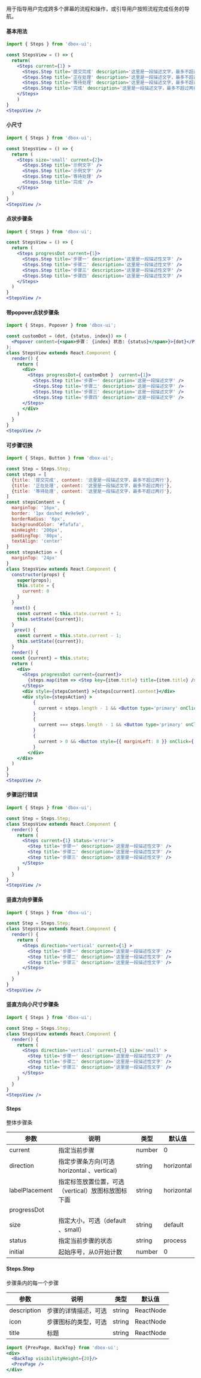 
用于指导用户完成跨多个屏幕的流程和操作，或引导用户按照流程完成任务的导航。

#### **基本用法**
```jsx
import { Steps } from 'dbox-ui';

const StepsView = () => {
  return(
    <Steps current={1} >
      <Steps.Step title='提交完成' description='这里是一段描述文字，最多不超过两行' />
      <Steps.Step title='正在处理' description='这里是一段描述文字，最多不超过两行' />
      <Steps.Step title='等待处理' description='这里是一段描述文字，最多不超过两行' />
      <Steps.Step title='完成' description='这里是一段描述文字，最多不超过两行' />
    </Steps>
    )
}
<StepsView />
```

#### **小尺寸**
```jsx
import { Steps } from 'dbox-ui';

const StepsView = () => {
  return (
    <Steps size='small' current={2}>
      <Steps.Step title='示例文字' />
      <Steps.Step title='示例文字' />
      <Steps.Step title='等待处理' />
      <Steps.Step title='完成' />
    </Steps>
  )
}
<StepsView />
```

#### **点状步骤条**
```jsx
import { Steps } from 'dbox-ui';

const StepsView = () => {
  return (
    <Steps progressDot current={1}>
      <Steps.Step title='步骤一' description='这里是一段描述性文字' />
      <Steps.Step title='步骤二' description='这里是一段描述性文字' />
      <Steps.Step title='步骤三' description='这里是一段描述性文字' />
      <Steps.Step title='步骤四' description='这里是一段描述性文字' />
    </Steps>
  )
}
<StepsView />
```

#### **带popover点状步骤条**
```jsx
import { Steps, Popover } from 'dbox-ui';

const customDot = (dot, {status, index}) => (
  <Popover content={<span>步骤： {index} 状态: {status}</span>}>{dot}</Popover>
);
class StepsView extends React.Component {
  render() {
    return (
      <div>
        <Steps progressDot={ customDot }  current={1}>
          <Steps.Step title='步骤一' description='这是一段描述文字' />
          <Steps.Step title='步骤二' description='这是一段描述文字' />
          <Steps.Step title='步骤三' description='这是一段描述文字' />
          <Steps.Step title='步骤四' description='这是一段描述文字' />
      </Steps>
      </div>
    )
  }
}
<StepsView />
```

#### **可步骤切换**
```jsx
import { Steps, Button } from 'dbox-ui';

const Step = Steps.Step;
const steps = [
  {title: '提交完成', content: '这里是一段描述文字，最多不超过两行'},
  {title: '正在处理', content: '这里是一段描述文字，最多不超过两行'},
  {title: '等待处理', content: '这里是一段描述文字，最多不超过两行'},
]
const stepsContent = {
  marginTop: '16px',
  border: '1px dashed #e9e9e9',
  borderRadius: '6px',
  backgroundColor: '#fafafa',
  minHeight: '200px',
  paddingTop: '80px',
  textAlign: 'center'
}
const stepsAction = {
  marginTop: '24px'
}
class StepsView extends React.Component {
  constructor(props) {
    super(props);
    this.state = {
      current: 0
    }
  }
   next() {
    const current = this.state.current + 1;
    this.setState({current});
  }
   prev() {
    const current = this.state.current - 1;
    this.setState({current});
  }
  render() {
  const {current} = this.state;
  return (
    <div>
      <Steps progressDot current={current}>
        {steps.map(item => <Step key={item.title} title={item.title} />)}
      </Steps>
      <div style={stepsContent} >{steps[current].content}</div>
      <div style={stepsAction} >
          {
            current < steps.length - 1 && <Button type='primary' onClick={() => this.next()} >下一步</Button>
          }
          {
            current === steps.length - 1 && <Button type='primary' onClick={() => Message.success('处理完成啦！')}>完成</Button>
          }
          {
            current > 0 && <Button style={{ marginLeft: 8 }} onClick={() => this.prev()} >上一步</Button>
          }
        </div>
    </div>
  )
}
}
<StepsView />

```

#### **步骤运行错误**
```jsx
import { Steps } from 'dbox-ui';

const Step = Steps.Step;
class StepsView extends React.Component {
  render() {
    return (
      <Steps current={1} status='error'>
        <Step title='步骤一' description='这里是一段描述性文字' />
        <Step title='步骤二' description='这里是一段描述性文字' />
        <Step title='步骤三' description='这里是一段描述性文字' />
      </Steps>
    )
  }
}
<StepsView />

```

#### **竖直方向步骤条**
```jsx
import { Steps } from 'dbox-ui';

const Step = Steps.Step;
class StepsView extends React.Component {
  render() {
    return (
      <Steps direction='vertical' current={1} >
        <Step title='步骤一' description='这里是一段描述性文字' />
        <Step title='步骤二' description='这里是一段描述性文字' />
        <Step title='步骤三' description='这里是一段描述性文字' />
      </Steps>
    )
  }
}
<StepsView />
```

#### **竖直方向小尺寸步骤条**
```jsx
import { Steps } from 'dbox-ui';

const Step = Steps.Step;
class StepsView extends React.Component {
  render() {
    return (
      <Steps direction='vertical' current={1} size='small' >
        <Step title='步骤一' description='这里是一段描述性文字' />
        <Step title='步骤二' description='这里是一段描述性文字' />
        <Step title='步骤三' description='这里是一段描述性文字' />
      </Steps>
    )
  }
}
<StepsView />
```

#### **Steps**

整体步骤条

| 参数 | 说明 | 类型 | 默认值 |
| --- | --- | --- | --- |
| current | 指定当前步骤 | number|0 |
| direction | 指定步骤条方向(可选horizontal 、vertical) | string | horizontal |
| labelPlacement | 指定标签放置位置，可选（vertical）放图标放图标下面 | string | horizontal |
| progressDot |  |  |  |
| size | 指定大小，可选（default 、small）| string | default |
| status | 指定当前步骤的状态 | string | process |
| initial | 起始序号，从0开始计数 | number| 0 |

#### **Steps.Step**

步骤条内的每一个步骤

| 参数 | 说明 | 类型 | 默认值 |
| --- | --- | --- | --- |
| description | 步骤的详情描述，可选 | string | ReactNode |
| icon | 步骤图标的类型，可选 | string | ReactNode |
| title | 标题 | string | ReactNode |



```jsx noeditor
import {PrevPage, BackTop} from 'dbox-ui';
<div>
  <BackTop visibilityHeight={20}/>
  <PrevPage />
</div>
```

